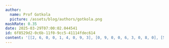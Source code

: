```yaml
---
author:
  name: Prof Gotkola
  picture: /assets/blog/authors/gotkola.png
maskRate: 0.35
date: 2025-03-29T07:00:02.044541
id: 6f8529d2-0c6b-11f0-9cc5-41114fdec614
content: '[[2, 6, 0, 0, 1, 4, 0, 9, 3], [0, 9, 0, 0, 6, 3, 0, 8, 0], [5, 0, 7, 0, 8, 9, 1, 0, 0], [0, 5, 3, 6, 9, 1, 2, 7, 0], [0, 0, 0, 4, 3, 5, 0, 0, 1], [6, 1, 0, 0, 7, 2, 4, 3, 5], [7, 8, 5, 1, 0, 6, 3, 0, 9], [9, 2, 0, 3, 5, 0, 8, 0, 4], [0, 4, 1, 9, 2, 8, 6, 5, 0]]'
---
```

